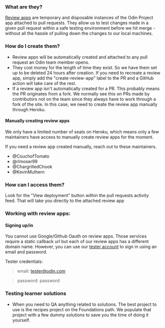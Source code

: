 ### What are they?
[Review apps](https://devcenter.heroku.com/articles/github-integration-review-apps) are temporary and disposable instances of the Odin Project app attached to pull requests. They allow us to test changes made in a given pull request within a safe testing environment before we hit merge - without all the hassle of pulling down the changes to our local machines.

### How do I create them?
* Review apps will be automatically created and attached to any pull request an Odin team member opens.
* They cost money for the length of time they exist. So we have them set up to be deleted 24 hours after creation. If you need to recreate a review app, simply add the "create-review-app" label to the PR and a GitHub action will take care of the rest.  
* If a review app isn't automatically created for a PR. This probably means the PR originates from a fork. We normally see this on PRs made by contributors not on the team since they always have to work through a fork of the site. In this case, we need to create the review app manually through Heroku. 

#### Manually creating review apps
We only have a limited number of seats on Heroku, which means only a few maintainers have access to manually create review apps for the moment.

If you need a review app created manually, reach out to these maintainers.
* @CouchofTomato
* @rlmoser99
* @ChargrilledChook
* @KevinMulhern

### How can I access them?
Look for the "View deployment" button within the pull requests activity feed. That will take you directly to the attached review app

### Working with review apps:

#### Signing up/in
You cannot use Google/Github Oauth on review apps. Those services require a static callback url but each of our review apps has a different domain name. However, you can use our [tester account](https://github.com/TheOdinProject/theodinproject/blob/main/db/seeds/test_admins.rb) to sign in using an email and password. 
  
Tester credentials:
> email: tester@odin.com

> password: password

### Testing learner solutions
* When you need to QA anything related to solutions. The best project to use is the recipes project on the Foundations path. We populate that project with a few dummy solutions to save you the time of doing it yourself. 
